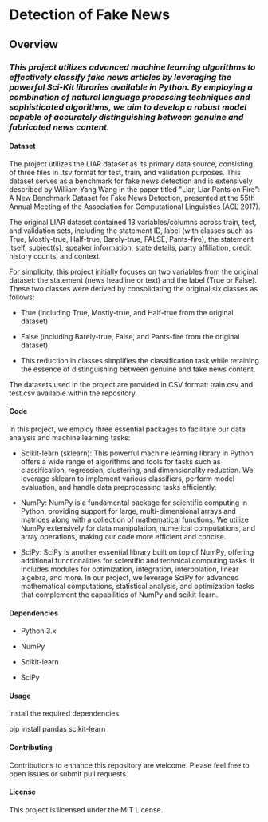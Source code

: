 # Detection of Fake News

## Overview

### *This project utilizes advanced machine learning algorithms to effectively classify fake news articles by leveraging the powerful Sci-Kit libraries available in Python. By employing a combination of natural language processing techniques and sophisticated algorithms, we aim to develop a robust model capable of accurately distinguishing between genuine and fabricated news content.*

#### Dataset

The project utilizes the LIAR dataset as its primary data source, consisting of three files in .tsv format for test, train, and validation purposes. 
This dataset serves as a benchmark for fake news detection and is extensively described by William Yang Wang in the paper titled "Liar, Liar Pants on Fire": A New Benchmark Dataset for Fake News Detection, presented at the 55th Annual Meeting of the Association for Computational Linguistics (ACL 2017).

The original LIAR dataset contained 13 variables/columns across train, test, and validation sets, including the statement ID, label (with classes such as True, Mostly-true, Half-true, Barely-true, FALSE, Pants-fire), the statement itself, subject(s), speaker information, state details, party affiliation, credit history counts, and context.

For simplicity, this project initially focuses on two variables from the original dataset: the statement (news headline or text) and the label (True or False). These two classes were derived by consolidating the original six classes as follows:

* True (including True, Mostly-true, and Half-true from the original dataset)
  
* False (including Barely-true, False, and Pants-fire from the original dataset)
  
* This reduction in classes simplifies the classification task while retaining the essence of distinguishing between genuine and fake news content.

The datasets used in the project are provided in CSV format: train.csv and test.csv available within the repository.

#### Code

In this project, we employ three essential packages to facilitate our data analysis and machine learning tasks:

* Scikit-learn (sklearn): This powerful machine learning library in Python offers a wide range of algorithms and tools for tasks such as classification, regression, clustering, and dimensionality reduction. We leverage sklearn to implement various classifiers, perform model evaluation, and handle data preprocessing tasks efficiently.

* NumPy: NumPy is a fundamental package for scientific computing in Python, providing support for large, multi-dimensional arrays and matrices along with a collection of mathematical functions. We utilize NumPy extensively for data manipulation, numerical computations, and array operations, making our code more efficient and concise.

* SciPy: SciPy is another essential library built on top of NumPy, offering additional functionalities for scientific and technical computing tasks. It includes modules for optimization, integration, interpolation, linear algebra, and more. In our project, we leverage SciPy for advanced mathematical computations, statistical analysis, and optimization tasks that complement the capabilities of NumPy and scikit-learn.

#### Dependencies

* Python 3.x
  
* NumPy
  
* Scikit-learn

* SciPy
  
#### Usage

install the required dependencies:

pip install pandas scikit-learn

#### Contributing

Contributions to enhance this repository are welcome. Please feel free to open issues or submit pull requests.

#### License

This project is licensed under the MIT License.
